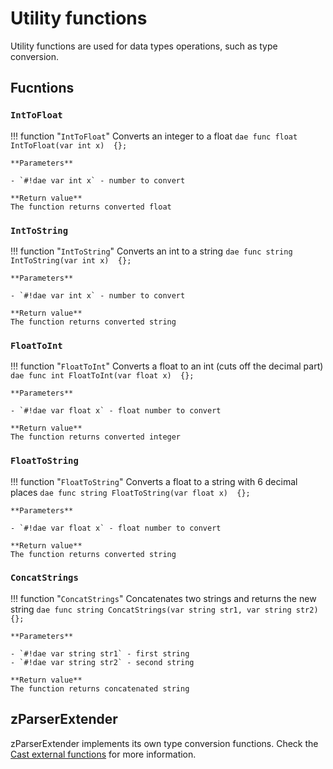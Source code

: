 # Utility functions
Utility functions are used for data types operations, such as type conversion.

## Fucntions

### `IntToFloat`
!!! function "`IntToFloat`"
    Converts an integer to a float
    ```dae
    func float IntToFloat(var int x)  {};
    ```

    **Parameters**  

    - `#!dae var int x` - number to convert

    **Return value**  
    The function returns converted float

### `IntToString`
!!! function "`IntToString`"
    Converts an int to a string
    ```dae
    func string IntToString(var int x)  {};
    ```

    **Parameters**  

    - `#!dae var int x` - number to convert

    **Return value**  
    The function returns converted string

### `FloatToInt`
!!! function "`FloatToInt`"
    Converts a float to an int (cuts off the decimal part)
    ```dae
    func int FloatToInt(var float x)  {};
    ```

    **Parameters**  

    - `#!dae var float x` - float number to convert

    **Return value**  
    The function returns converted integer

### `FloatToString`
!!! function "`FloatToString`"
    Converts a float to a string with 6 decimal places
    ```dae
    func string FloatToString(var float x)  {};
    ```

    **Parameters**  

    - `#!dae var float x` - float number to convert

    **Return value**  
    The function returns converted string


### `ConcatStrings`
!!! function "`ConcatStrings`"
	Concatenates two strings and returns the new string
	```dae
	func string ConcatStrings(var string str1, var string str2) {};
	```

	**Parameters**   

	- `#!dae var string str1` - first string
	- `#!dae var string str2` - second string

	**Return value**  
	The function returns concatenated string

## zParserExtender
zParserExtender implements its own type conversion functions. Check the [Cast external functions](../extenders/zparserextender/externals/cast.md) for more information.